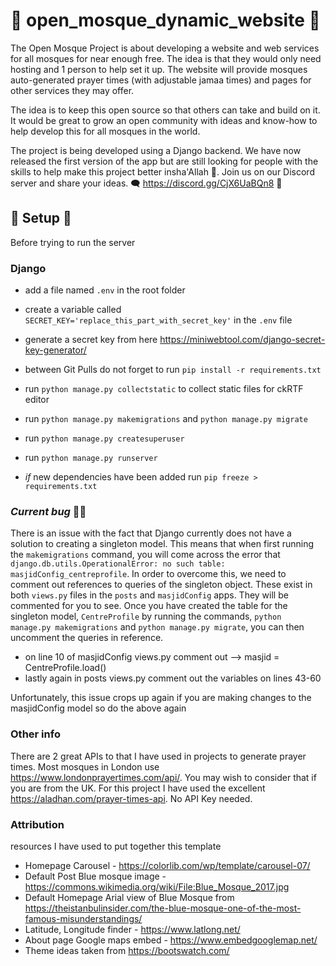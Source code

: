 # 🕋 open_mosque_dynamic_website 🕋
The Open Mosque Project is about developing a website and web services for all mosques for near enough free. The idea is that they would only need hosting and 1 person to help set it up.
The website will provide mosques auto-generated prayer times (with adjustable jamaa times) and pages for other services they may offer. 

The idea is to keep this open source so that others can take and build on it. 
It would be great to grow an open community with ideas and know-how to help develop this for all mosques in the world.

The project is being developed using a Django backend. We have now released the first version of the app but are still looking for people with the skills to help make this project better insha'Allah 🤲.
Join us on our Discord server and share your ideas. 🗨️ https://discord.gg/CjX6UaBQn8 💬

## 🔧 Setup 🔧

Before trying to run the server

### Django

- add a file named `.env` in the root folder
- create a variable called `SECRET_KEY='replace_this_part_with_secret_key'` in the `.env` file
- generate a secret key from here https://miniwebtool.com/django-secret-key-generator/
- between Git Pulls do not forget to run `pip install -r requirements.txt`
- run `python manage.py collectstatic` to collect static files for ckRTF editor
- run `python manage.py makemigrations` and `python manage.py migrate`
- run `python manage.py createsuperuser`
- run `python manage.py runserver`

- *if* new dependencies have been added run `pip freeze > requirements.txt`

### *Current bug* 🤷‍♂️
There is an issue with the fact that Django currently does not have a solution to creating a singleton model. This means that when first running the `makemigrations` command, you will come across the error that `django.db.utils.OperationalError: no such table: masjidConfig_centreprofile`.
In order to overcome this, we need to comment out references to queries of the singleton object. 
These exist in both `views.py` files in the `posts` and `masjidConfig` apps. They will be commented for you to see. Once you have created the table for the singleton model, `CentreProfile` by running the commands, `python manage.py makemigrations` and `python manage.py migrate`, you can then uncomment the queries in reference.

- on line 10 of masjidConfig views.py comment out --> masjid = CentreProfile.load()
- lastly again in posts views.py comment out the variables on lines 43-60

Unfortunately, this issue crops up again if you are making changes to the masjidConfig model so do the above again


### Other info
There are 2 great APIs to that I have used in projects to generate prayer times. Most mosques in London use https://www.londonprayertimes.com/api/. You may wish to consider that if you are from the UK.
For this project I have used the excellent https://aladhan.com/prayer-times-api. No API Key needed.

### Attribution
resources I have used to put together this template
- Homepage Carousel - https://colorlib.com/wp/template/carousel-07/ 
- Default Post Blue mosque image - https://commons.wikimedia.org/wiki/File:Blue_Mosque_2017.jpg
- Default Homepage Arial view of Blue Mosque from https://theistanbulinsider.com/the-blue-mosque-one-of-the-most-famous-misunderstandings/
- Latitude, Longitude finder - https://www.latlong.net/
- About page Google maps embed - https://www.embedgooglemap.net/
- Theme ideas taken from https://bootswatch.com/